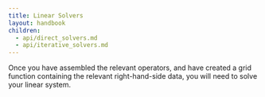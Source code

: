 ```yaml
---
title: Linear Solvers
layout: handbook
children:
  - api/direct_solvers.md
  - api/iterative_solvers.md
---
```


Once you have assembled the relevant operators, and have created a grid function containing
the relevant right-hand-side data, you will need to solve your linear system.
